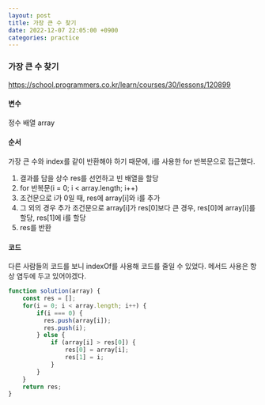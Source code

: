 ```yaml
---
layout: post
title: 가장 큰 수 찾기
date: 2022-12-07 22:05:00 +0900
categories: practice
---
```

### 가장 큰 수 찾기    
https://school.programmers.co.kr/learn/courses/30/lessons/120899    
    
#### 변수    
정수 배열 array    
    
#### 순서    
가장 큰 수와 index를 같이 반환해야 하기 때문에, i를 사용한 for 반복문으로 접근했다.    
1. 결과를 담을 상수 res를 선언하고 빈 배열을 할당    
2. for 반복문(i = 0; i < array.length; i++)    
3. 조건문으로 i가 0일 때, res에 array[i]와 i를 추가    
4. 그 외의 경우 추가 조건문으로 array[i]가 res[0]보다 큰 경우, res[0]에 array[i]를 할당, res[1]에 i를 할당    
5. res를 반환    
    
#### 코드    
다른 사람들의 코드를 보니 indexOf를 사용해 코드를 줄일 수 있었다. 메서드 사용은 항상 염두에 두고 있어야겠다.    
```JavaScript
function solution(array) {
    const res = [];
    for(i = 0; i < array.length; i++) {
        if(i === 0) {
          res.push(array[i]);
          res.push(i);
        } else {
            if (array[i] > res[0]) {
                res[0] = array[i];
                res[1] = i;
            }
        }
    }
    return res;
}
```